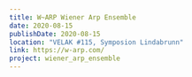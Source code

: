 ```yaml
---
title: W~ARP Wiener Arp Ensemble
date: 2020-08-15
publishDate: 2020-08-15
location: "VELAK #115, Symposion Lindabrunn"
link: https://w-arp.com/
project: wiener_arp_ensemble
---
```



